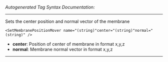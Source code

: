 _Autogenerated Tag Syntax Documentation:_

---
Sets the center position and normal vector of the membrane

```
<SetMembranePositionMover name="(string)"center="(string)"normal="(string)" />
```

-   **center**: Position of center of membrane in format x,y,z
-   **normal**: Membrane normal vector in format x,y,z

---
